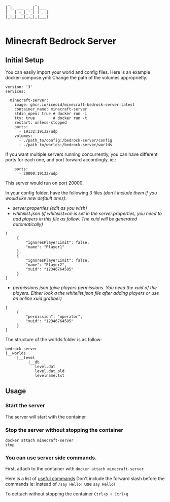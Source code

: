 ```                
 _           _     
| |_ ___ _ _| |___ 
|   | -_|_'_| | . |
|_|_|___|_,_|_|___|
                   
```
# Minecraft Bedrock Server

## Initial Setup

You can easily import your world and config files. Here is an example docker-compose.yml:
Change the path of the volumes approprietly.
```
version: '3'
services:

  minecraft-server:
    image: ghcr.io/iceoid/minecraft-bedrock-server:latest
    container_name: minecraft-server
    stdin_open: true # docker run -i
    tty: true        # docker run -t
    restart: unless-stopped
    ports:
      - 19132:19132/udp
    volumes:
      - ./path_to/config:/bedrock-server/config
      - ./path_to/worlds:/bedrock-server/worlds
```

If you want multiple servers running concurrently, you can have different ports for each one, and port forward accordingly. ie.:
```
    ports:
      - 20000:19132/udp
```
This server would run on port 20000.

In your config folder, have the following 3 files _(don't include them if you would like new default ones)_:
- *server.properties* _(edit as you wish)_
- *whitelist.json* _(if whitelist=on is set in the server.properties, you need to add players in this file as follow. The xuid will be generated automatically)_
```
[
     {
         "ignoresPlayerLimit": false,
         "name": "Player1"
     },
     {
         "ignoresPlayerLimit": false,
         "name": "Player2",
         "xuid": "12346764585"
     }
]
```
- *permissions.json* _(give players permissions. You need the xuid of the players. Either look a the whitelist.json file after adding players or use an online xuid grabber)_
```
[
     {
         "permission": "operator",
         "xuid": "12346764585"
     }
]
```
The structure of the worlds folder is as follow:
```
bedrock-server
|__worlds
     |__level
          |__db
             level.dat
             level.dat_old
             levelname.txt
```

## Usage

### Start the server
The server will start with the container

### Stop the server without stopping the container
`docker attach minecraft-server`\
`stop`

### You can use server side commands. 

First, attach to the container with
`docker attach minecraft-server`

Here is a list of [useful commands](https://minecraftbedrock-archive.fandom.com/wiki/Commands/List_of_Commands)
Don't include the forward slash before the commands ie: instead of `/say Hello!` use `say Hello!`

To dettach without stopping the container
`Ctrl+p + Ctrl+q`
